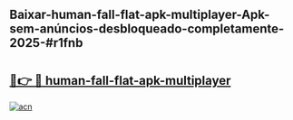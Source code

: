 ## Baixar-human-fall-flat-apk-multiplayer-Apk-sem-anúncios-desbloqueado-completamente-2025-#r1fnb

# <h2><a href="https://ainizakaria.my?title=human-fall-flat-apk-multiplayer&ref=20M">🔗👉 🔴 human-fall-flat-apk-multiplayer</a></h2>

[![acn](https://github.com/user-attachments/assets/0f9c940e-d8b0-45ae-aac7-cd30a18b3e1c)](https://ainizakaria.my?title=human-fall-flat-apk-multiplayer&ref=20M)

